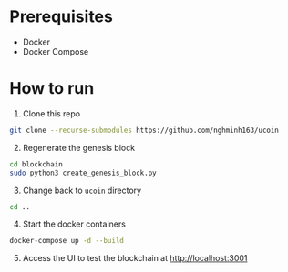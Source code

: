 # Prerequisites

- Docker
- Docker Compose

# How to run

1. Clone this repo

```bash
git clone --recurse-submodules https://github.com/nghminh163/ucoin
```

2. Regenerate the genesis block

```bash
cd blockchain
sudo python3 create_genesis_block.py
```

3. Change back to `ucoin` directory

```bash
cd ..
```

4. Start the docker containers

```bash
docker-compose up -d --build
```

5. Access the UI to test the blockchain at [http://localhost:3001](http://localhost:3001)